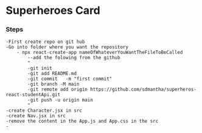 # Superheroes Card

### Steps
    -First create repo on git hub
    -Go into folder where you want the repository
        - npx react-create-app nameOfWhateverYouWantTheFileToBeCalled
            --add the folowing from the github
            "
            -git init
            -git add README.md
            -git commit   -m "first commit"
            -git branch -M main
            -git remote add origin https://github.com/sdmantha/superheros-react-studentApi.git
            -git push -u origin main
            "
    -create Character.jsx in src
    -create Nav.jsx in src
    -remove the content in the App.js and App.css in the src
    -
    


